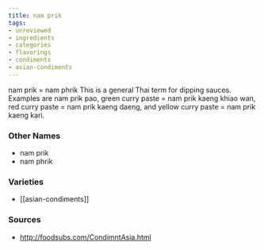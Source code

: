 ```yaml
---
title: nam prik
tags:
- unreviewed
- ingredients
- categories
- flavorings
- condiments
- asian-condiments
---
```

nam prik = nam phrik This is a general Thai term for dipping sauces. Examples are nam prik pao, green curry paste = nam prik kaeng khiao wan, red curry paste = nam prik kaeng daeng, and yellow curry paste = nam prik kaeng kari.

### Other Names

* nam prik
* nam phrik

### Varieties

* [[asian-condiments]]

### Sources
* http://foodsubs.com/CondimntAsia.html
